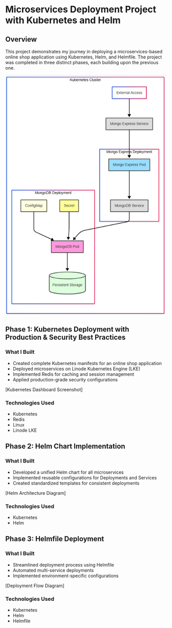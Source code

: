 # Microservices Deployment Project with Kubernetes and Helm

## Overview
This project demonstrates my journey in deploying a microservices-based online shop application using Kubernetes, Helm, and Helmfile. The project was completed in three distinct phases, each building upon the previous one.


![Diagram](https://github.com/Princeton45/k8s-mongodb-express-local/blob/main/images/diagram.png)

## Phase 1: Kubernetes Deployment with Production & Security Best Practices

### What I Built
- Created complete Kubernetes manifests for an online shop application
- Deployed microservices on Linode Kubernetes Engine (LKE)
- Implemented Redis for caching and session management
- Applied production-grade security configurations

[Kubernetes Dashboard Screenshot]

### Technologies Used
- Kubernetes
- Redis
- Linux
- Linode LKE

## Phase 2: Helm Chart Implementation

### What I Built
- Developed a unified Helm chart for all microservices
- Implemented reusable configurations for Deployments and Services
- Created standardized templates for consistent deployments

[Helm Architecture Diagram]

### Technologies Used
- Kubernetes
- Helm

## Phase 3: Helmfile Deployment

### What I Built
- Streamlined deployment process using Helmfile
- Automated multi-service deployments
- Implemented environment-specific configurations

[Deployment Flow Diagram]

### Technologies Used
- Kubernetes
- Helm
- Helmfile

